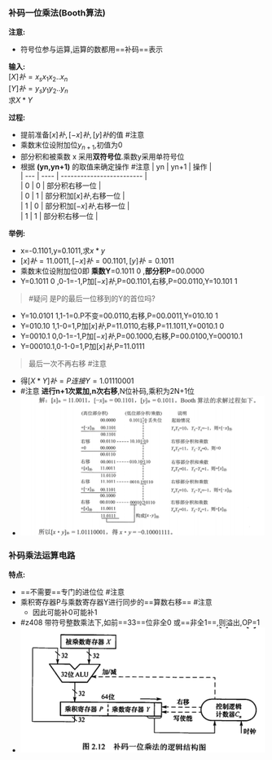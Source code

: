 ### 补码一位乘法(Booth算法)
**注意:**
- 符号位参与运算,运算的数都用==补码==表示

**输入:**  
$[X]补=x_{s}x_{1}x_{2}..x_{n}$  
$[Y]补=y_{s}y_{1}y_{2}..y_{n}$  
求$X*Y$

**过程:**
- 提前准备$[x]补,[-x]补,[y]补$的值 #注意
- 乘数末位设附加位$y_{n+1}$,初值为0
- 部分积和被乘数 x 采用**双符号位**.乘数y采用单符号位
- 根据 **(yn,yn+1)** 的取值来确定操作 #注意
| yn | yn+1 | 操作 |  
| --- | ---- | ------------------------- |  
| 0 | 0 | 部分积右移一位 |  
| 0 | 1 | 部分积加$[x]补$,右移一位 |  
| 1 | 0 | 部分积加$[-x]补$,右移一位 |  
| 1 | 1 | 部分积右移一位 |  

**举例:**
- x=-0.1101,y=0.1011,求$x*y$
- $[x]补=11.0011,[-x]补=00.1101,[y]补=0.1011$
- 乘数末位设附加位0即 **乘数Y**=0.1011 0 ,**部分积P**=00.0000
- Y=0.1011 0 ,0-1=-1,P加$[-x]补$,P=00.1101,右移,P=00.0110,Y=10.101 1
> #疑问 是P的最后一位移到的Y的首位吗?
- Y=10.0101 1,1-1=0.P不变=00.0110,右移,P=00.0011,Y=010.10 1
- Y=010.10 1,1-0=1,P加$[x]补$,P=11.0110,右移,P=11.1011,Y=0010.1 0
- Y=0010.1 0,0-1=-1,P加$[-x]补$,P=00.1000,右移,P=00.0100,Y=00010.1
- Y=00010.1,0-1-0=1,P加$[x]补$,P=11.0111
> 最后一次不再右移 #注意
- 得$[X*Y]补=P连接Y=1.0111 0001$
- #注意 **进行n+1次累加,n次右移**,N位补码,乘积为2N+1位
- ![](attachments/Pasted%20image%2020220821222704.png)
### 补码乘法运算电路
**特点:**
- ==不需要==专门的进位位 #注意
- 乘积寄存器P与乘数寄存器Y进行同步的==算数右移== #注意 
	- 因此可能补0可能补1
- #z408 带符号整数乘法下,如前==33==位非全0 或==非全1==,则溢出,OP=1
- ![](attachments/Pasted%20image%2020221207122153.png)